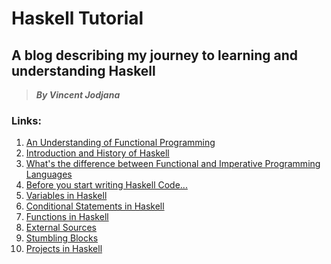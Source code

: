# Haskell Tutorial
## A blog describing my journey to learning and understanding Haskell
> __*By Vincent Jodjana*__

### Links:
1. [An Understanding of Functional Programming](https://github.com/vcjod00/HaskellTutorial/blob/main/blog_1.md)
2. [Introduction and History of Haskell](https://github.com/vcjod00/HaskellTutorial/blob/main/blog_2.md)
3. [What's the difference between Functional and Imperative Programming Languages](https://github.com/vcjod00/HaskellTutorial/blob/main/comparison.md)
4. [Before you start writing Haskell Code...](https://github.com/vcjod00/HaskellTutorial/blob/main/basics.md)
5. [Variables in Haskell]()
6. [Conditional Statements in Haskell]()
7. [Functions in Haskell]()
8. [External Sources](https://github.com/vcjod00/HaskellTutorial/blob/main/external_source.md)
9. [Stumbling Blocks](https://github.com/vcjod00/HaskellTutorial/blob/main/stumbling_blocks.md)
10. [Projects in Haskell]()


